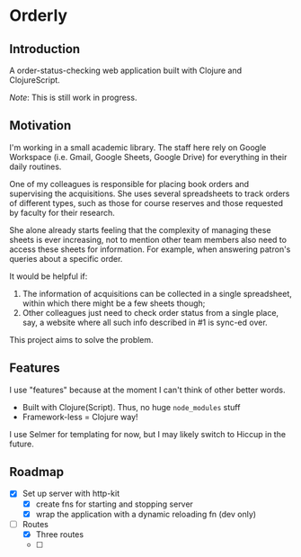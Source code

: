 # Orderly
## Introduction
A order-status-checking web application built with Clojure and ClojureScript.

*Note*: This is still work in progress.

## Motivation
I'm working in a small academic library. The staff here rely on Google Workspace (i.e. Gmail, Google Sheets, Google Drive) for everything in their daily routines.

One of my colleagues is responsible for placing book orders and supervising the acquisitions. She uses several spreadsheets to track orders of different types, such as those for course reserves and those requested by faculty for their research.

She alone already starts feeling that the complexity of managing these sheets is ever increasing, not to mention other team members also need to access these sheets for information. For example, when answering patron's queries about a specific order.

It would be helpful if:
1. The information of acquisitions can be collected in a single spreadsheet, within which there might be a few sheets though;
2. Other colleagues just need to check order status from a single place, say, a website where all such
info described in #1 is sync-ed over.

This project aims to solve the problem.

## Features
I use "features" because at the moment I can't think of other better words.

- Built with Clojure(Script). Thus, no huge `node_modules` stuff
- Framework-less = Clojure way!

I use Selmer for templating for now, but I may likely switch to Hiccup in the future.

## Roadmap
- [x] Set up server with http-kit
  - [x] create fns for starting and stopping server
  - [x] wrap the application with a dynamic reloading fn (dev only)
- [ ] Routes
  - [x] Three routes
  - [ ]
